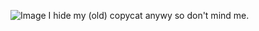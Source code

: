 ![Image](https://github.com/user-attachments/assets/3cc58079-271c-4d4c-ad17-301cd2b34f64)
I hide my (old) copycat anywy so don't mind me.
